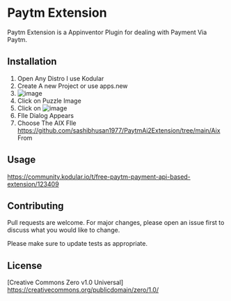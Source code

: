 # Paytm Extension

Paytm Extension is a Appinventor Plugin for dealing with Payment Via Paytm.

## Installation

1. Open Any Distro I use Kodular 
2. Create A new Project or use apps.new
3. ![image](https://user-images.githubusercontent.com/23038093/119612899-1541e800-be1a-11eb-90fc-1a638c450d61.png)
4. Click on Puzzle Image 
5. Click on ![image](https://user-images.githubusercontent.com/23038093/119612987-2d196c00-be1a-11eb-909b-463c8e2a2760.png)
6. FIle Dialog Appears 
7. Choose The AIX FIle https://github.com/sashibhusan1977/PaytmAi2Extension/tree/main/Aix From


## Usage

https://community.kodular.io/t/free-paytm-payment-api-based-extension/123409



## Contributing
Pull requests are welcome. For major changes, please open an issue first to discuss what you would like to change.

Please make sure to update tests as appropriate.

## License
[Creative Commons Zero v1.0 Universal] https://creativecommons.org/publicdomain/zero/1.0/
